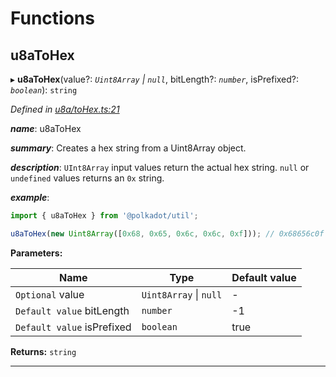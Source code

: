 

# Functions

<a id="u8atohex"></a>

##  u8aToHex

▸ **u8aToHex**(value?: *`Uint8Array` \| `null`*, bitLength?: *`number`*, isPrefixed?: *`boolean`*): `string`

*Defined in [u8a/toHex.ts:21](https://github.com/polkadot-js/common/blob/db4b221/packages/util/src/u8a/toHex.ts#L21)*

*__name__*: u8aToHex

*__summary__*: Creates a hex string from a Uint8Array object.

*__description__*: `UInt8Array` input values return the actual hex string. `null` or `undefined` values returns an `0x` string.

*__example__*:   

```javascript
import { u8aToHex } from '@polkadot/util';

u8aToHex(new Uint8Array([0x68, 0x65, 0x6c, 0x6c, 0xf])); // 0x68656c0f
```

**Parameters:**

| Name | Type | Default value |
| ------ | ------ | ------ |
| `Optional` value | `Uint8Array` \| `null` | - |
| `Default value` bitLength | `number` |  -1 |
| `Default value` isPrefixed | `boolean` | true |

**Returns:** `string`

___

